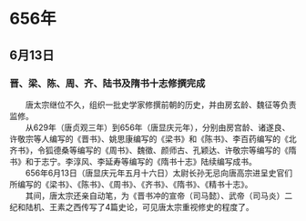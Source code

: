 # 656年
## 6月13日
### 晋、梁、陈、周、齐、陆书及隋书十志修撰完成
　　唐太宗继位不久，组织一批史学家修撰前朝的历史，并由房玄龄、魏征等负责监修。<br>　　从629年（唐贞观三年）到656年（唐显庆元年），分别由房宫龄、诸遂良、许敬宗等人编写的《晋书》、姚思康编写的《梁书》和《陈书》、李百药编写的《北齐书》，令狐德桑等编写的《周书》、魏徵、颜师古、孔颖达、许敬宗等编写的《隋书》和于志宁。李淳风、李延寿等编写的《隋书十志》陆续编写成书。<br>　　656年6月13日（唐显庆元年五月十六日）太尉长孙无忌向唐高宗进呈史官们所编写的《梁书》、《陈书》、《周书》、《齐书》、《隋书》、《精书十志》。<br>　　其间，唐太宗还亲自动笔，为《晋书冲的宣帝（司马懿）、武帝（司马炎）二纪和陆机、王素之西传写了4篇史论，可见唐太宗重视修史的程度了。
<comment/>